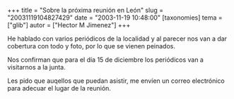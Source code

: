 +++
title = "Sobre la próxima reunión en León"
slug = "20031119104827429"
date = "2003-11-19 10:48:00"
[taxonomies]
tema = ["glib"]
autor = ["Hector M Jimenez"]
+++

He hablado con varios periódicos de la localidad y al parecer nos van a
dar cobertura con todo y foto, por lo que se vienen peinados.

Nos confirman que para el día 15 de diciembre los periódicos van a
visitarnos a la junta.

Les pido que auqellos que puedan asistir, me envíen un correo
electrónico para adecuar el lugar de la reunión.

